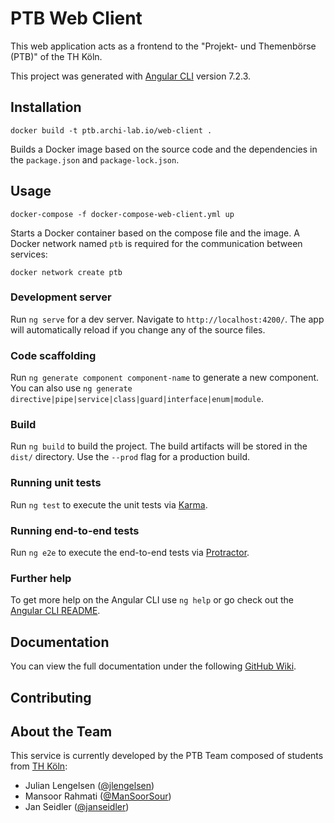 # PTB Web Client

This web application acts as a frontend to the "Projekt- und Themenbörse (PTB)" of the TH Köln.

This project was generated with [Angular CLI](https://github.com/angular/angular-cli) version 7.2.3.

## Installation

```
docker build -t ptb.archi-lab.io/web-client .
```

Builds a Docker image based on the source code and the dependencies in the `package.json` and `package-lock.json`.

## Usage

```
docker-compose -f docker-compose-web-client.yml up
```

Starts a Docker container based on the compose file and the image. A Docker network named `ptb` is required for the communication between services:

```
docker network create ptb
```

### Development server

Run `ng serve` for a dev server. Navigate to `http://localhost:4200/`. The app will automatically reload if you change any of the source files.

### Code scaffolding

Run `ng generate component component-name` to generate a new component. You can also use `ng generate directive|pipe|service|class|guard|interface|enum|module`.

### Build

Run `ng build` to build the project. The build artifacts will be stored in the `dist/` directory. Use the `--prod` flag for a production build.

### Running unit tests

Run `ng test` to execute the unit tests via [Karma](https://karma-runner.github.io).

### Running end-to-end tests

Run `ng e2e` to execute the end-to-end tests via [Protractor](http://www.protractortest.org/).

### Further help

To get more help on the Angular CLI use `ng help` or go check out the [Angular CLI README](https://github.com/angular/angular-cli/blob/master/README.md).

## Documentation

You can view the full documentation under the following [GitHub Wiki](https://github.com/Archi-Lab/ptb-documentation/wiki).

## Contributing

## About the Team

This service is currently developed by the PTB Team composed of students from [TH Köln](https://www.th-koeln.de/):

- Julian Lengelsen ([@jlengelsen](https://github.com/jlengelsen))
- Mansoor Rahmati ([@ManSoorSour](https://github.com/ManSoorSour))
- Jan Seidler ([@janseidler](https://github.com/janseidler))
